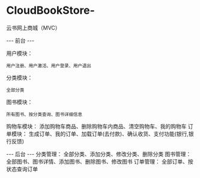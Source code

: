 # CloudBookStore-
云书网上商城（MVC）

--- 前台 ---

  用户模块：
  
    用户注册、用户激活、用户登录、用户退出
    
  分类模块：
  
    全部分类
    
  图书模块：
  
    所有图书、按分类查询、图书详细信息
    
  购物车模块：
    添加购物车商品、删除购物车内商品、清空购物车、我的购物车
  订单模块：
    生成订单、我的订单、加载订单(去付款)、确认收货、支付功能(银行,银行反馈)

--- 后台 ---
  分类管理：
    全部分类、添加分类、修改分类、删除分类
  图书管理：
    全部图书、图书详情、添加图书、删除图书、修改图书
  订单管理：
    全部订单、按状态查询订单
